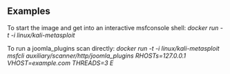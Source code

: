 Examples
--------------
To start the image and get into an interactive msfconsole shell:
*docker run -t -i linux/kali-metasploit*

To run a joomla_plugins scan directly:
*docker run -t -i linux/kali-metasploit msfcli auxiliary/scanner/http/joomla_plugins RHOSTs=127.0.0.1 VHOST=example.com THREADS=3 E*
